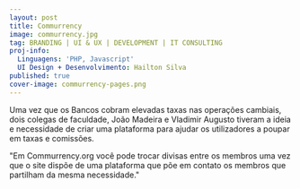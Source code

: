```yaml
---
layout: post
title: Commurrency
image: commurrency.jpg
tag: BRANDING | UI & UX | DEVELOPMENT | IT CONSULTING
proj-info:
  Linguagens: 'PHP, Javascript'
  UI Design + Desenvolvimento: Hailton Silva
published: true
cover-image: commurrency-pages.png
---
```


Uma vez que os Bancos cobram elevadas taxas nas operações cambiais, dois colegas de faculdade, 
João Madeira e Vladimir Augusto tiveram a ideia e necessidade de criar uma plataforma para ajudar os 
utilizadores a poupar em taxas e comissões.

<!--![Commurrency Pages](/images/commurrency-pages.png)-->

"Em Commurrency.org você pode trocar divisas entre os membros uma vez que o site dispõe de uma plataforma 
que põe em contato os membros que partilham da mesma necessidade."

